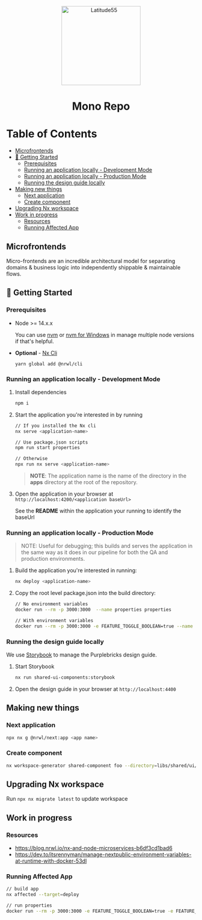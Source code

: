 <p align="center">
    <img alt="Latitude55" src="https://res.cloudinary.com/latitude55/image/upload/v1634117961/logo-light.svg" width="210" />
</p>
<h1 align="center">
Mono Repo
</h1>

# Table of Contents

<!-- START doctoc generated TOC please keep comment here to allow auto update -->
<!-- DON'T EDIT THIS SECTION, INSTEAD RE-RUN doctoc TO UPDATE -->

- [Microfrontends](#microfrontends)
- [🤩 Getting Started](#-getting-started)
  - [Prerequisites](#prerequisites)
  - [Running an application locally - Development Mode](#running-an-application-locally---development-mode)
  - [Running an application locally - Production Mode](#running-an-application-locally---production-mode)
  - [Running the design guide locally](#running-the-design-guide-locally)
- [Making new things](#making-new-things)
  - [Next application](#next-application)
  - [Create component](#create-component)
- [Upgrading Nx workspace](#upgrading-nx-workspace)
- [Work in progress](#work-in-progress)
  - [Resources](#resources)
  - [Running Affected App](#running-affected-app)

<!-- END doctoc generated TOC please keep comment here to allow auto update -->

## Microfrontends

Micro-frontends are an incredible architectural model for separating domains & business logic into independently shippable & maintainable flows.

## 🤩 Getting Started

### Prerequisites

- Node >= 14.x.x

  You can use [nvm](https://github.com/nvm-sh/nvm) or [nvm for Windows](https://github.com/coreybutler/nvm-windows) in manage multiple node versions if that's helpful.

- **Optional** - [Nx Cli](https://nx.dev/l/a/getting-started/nx-cli)

  `yarn global add @nrwl/cli`

### Running an application locally - Development Mode

1. Install dependencies

   ```bash
   npm i
   ```

1. Start the application you're interested in by running

   ```bash
   // If you installed the Nx cli
   nx serve <application-name>

   // Use package.json scripts
   npm run start properties

   // Otherwise
   npx run nx serve <application-name>
   ```

   > **NOTE**: The application name is the name of the directory in the **apps** directory at the root of the repository.

1. Open the application in your browser at `http://localhost:4200/<application baseUrl>`

   See the **README** within the application your running to identify the baseUrl

### Running an application locally - Production Mode

> NOTE: Useful for debugging; this builds and serves the application in the same way as it does in our pipeline for both the QA and production environments.

1. Build the application you're interested in running:

   ```bash
   nx deploy <application-name>
   ```

2. Copy the root level package.json into the build directory:

   ```bash
   // No environment variables
   docker run --rm -p 3000:3000  --name properties properties

   // With environment variables
   docker run --rm -p 3000:3000 -e FEATURE_TOGGLE_BOOLEAN=true --name properties properties

   ```

### Running the design guide locally

We use [Storybook](https://storybook.js.org/) to manage the Purplebricks design guide.

1. Start Storybook

   ```bash
   nx run shared-ui-components:storybook
   ```

2. Open the design guide in your browser at `http://localhost:4400`

## Making new things

### Next application

```bash
npx nx g @nrwl/next:app <app name>
```

### Create component

```bash
nx workspace-generator shared-component foo --directory=libs/shared/ui/components --atomicLevel=molecules
```

## Upgrading Nx workspace

Run `npx nx migrate latest` to update workspace

## Work in progress

### Resources

- https://blog.nrwl.io/nx-and-node-microservices-b6df3cd1bad6
- https://dev.to/itsrennyman/manage-nextpublic-environment-variables-at-runtime-with-docker-53dl

### Running Affected App

```bash
// build app
nx affected --target=deploy

// run properties
docker run --rm -p 3000:3000 -e FEATURE_TOGGLE_BOOLEAN=true -e FEATURE_TOGGLE_DATE='2021-10-11T20:04:34.024Z' -e API_ENDPOINT='https://latitude55/graphql' -e SECRET_NUMBER=772215 -e SECRET_STRING='Clonken' -e NEXT_PUBLIC_FEATURE_TOGGLE_BOOLEAN=false -e NEXT_PUBLIC_FEATURE_TOGGLE_DATE='2021-10-12T20:04:34.024Z' -e NEXT_PUBLIC_API_ENDPOINT='https://latitude55/api' -e NEXT_PUBLIC_SECRET_NUMBER=1510 -e NEXT_PUBLIC_SECRET_STRING='Brookhouse' --name properties properties
```
